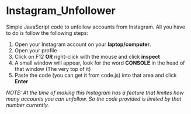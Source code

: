 # Instagram_Unfollower
<p>Simple JavaScript code to unfollow accounts from Instagram.
All you have to do is follow the following steps:
<ol>
<li>Open your Instagram account on your <b>laptop/computer</b>.</li>
<li>Open your profile</li>
<li>Click on F12 <b>OR</b> right-click with the mouse and click <b>inspect</b></li>
<li>A small window will appear, look for the word <b>CONSOLE</b> in the head of that window (The very top of it)</li>
<li>Paste the code (you can get it from code.js) into that area and click <b>Enter</b></li>
</ol>
<i>NOTE: At the time of making this Instagram has a feature that limites how many accounts you can unfollow. So the code provided is limited by that number currently.
</i>
</p>
